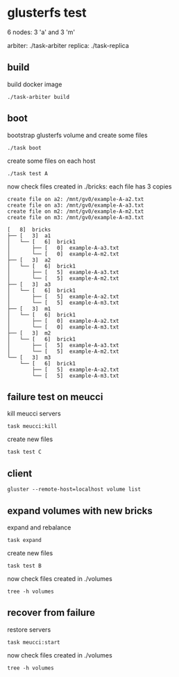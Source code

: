 # glusterfs test

6 nodes: 3 'a' and 3 'm'

arbiter: ./task-arbiter
replica: ./task-replica

## build

build docker image 
```
./task-arbiter build
```

## boot

bootstrap glusterfs volume and create some files

```
./task boot
```

create some files on each host
```
./task test A
```

now check files created in ./bricks: each file has 3 copies


```
create file on a2: /mnt/gv0/example-A-a2.txt
create file on a3: /mnt/gv0/example-A-a3.txt
create file on m2: /mnt/gv0/example-A-m2.txt
create file on m3: /mnt/gv0/example-A-m3.txt

[   8]  bricks
├── [   3]  a1
│   └── [   6]  brick1
│       ├── [   0]  example-A-a3.txt
│       └── [   0]  example-A-m2.txt
├── [   3]  a2
│   └── [   6]  brick1
│       ├── [   5]  example-A-a3.txt
│       └── [   5]  example-A-m2.txt
├── [   3]  a3
│   └── [   6]  brick1
│       ├── [   5]  example-A-a2.txt
│       └── [   5]  example-A-m3.txt
├── [   3]  m1
│   └── [   6]  brick1
│       ├── [   0]  example-A-a2.txt
│       └── [   0]  example-A-m3.txt
├── [   3]  m2
│   └── [   6]  brick1
│       ├── [   5]  example-A-a3.txt
│       └── [   5]  example-A-m2.txt
└── [   3]  m3
    └── [   6]  brick1
        ├── [   5]  example-A-a2.txt
        └── [   5]  example-A-m3.txt

```
## failure test on meucci

kill meucci servers

```
task meucci:kill
```

create new files

```
task test C
```

## client

```
gluster --remote-host=localhost volume list
```


## expand volumes with new bricks

expand and rebalance

```
task expand
```

create new files

```
task test B
```

now check files created in ./volumes

```
tree -h volumes
```



## recover from failure

restore servers

```
task meucci:start
```

now check files created in ./volumes

```
tree -h volumes
```
